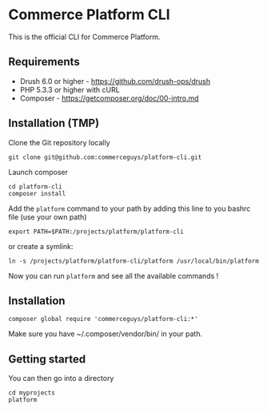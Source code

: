 # Commerce Platform CLI

This is the official CLI for Commerce Platform.

## Requirements

* Drush 6.0 or higher - https://github.com/drush-ops/drush
* PHP 5.3.3 or higher with cURL
* Composer - https://getcomposer.org/doc/00-intro.md

## Installation (TMP)
Clone the Git repository locally
```
git clone git@github.com:commerceguys/platform-cli.git
```

Launch composer
```
cd platform-cli
composer install
```

Add the `platform` command to your path by adding this line to you bashrc file (use your own path)
```
export PATH=$PATH:/projects/platform/platform-cli
```
or create a symlink:
```
ln -s /projects/platform/platform-cli/platform /usr/local/bin/platform
```

Now you can run `platform` and see all the available commands !

## Installation
```
composer global require 'commerceguys/platform-cli:*'
```
Make sure you have ~/.composer/vendor/bin/ in your path.


## Getting started
You can then go into a directory
```
cd myprojects
platform
```
